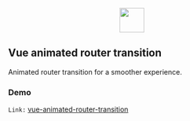 <p align="center">
    <img src="https://github.com/SusmoySenGupta/readme-contents/blob/main/all-logo/vuejs-logo.png" width="50" hspace="10">
</p>

## Vue animated router transition
Animated router transition for a smoother experience.

### Demo
`Link:` <a href="http://susmoycse.com/vue3/vue-animated-router-transition/" target="_blank">vue-animated-router-transition</a>  

